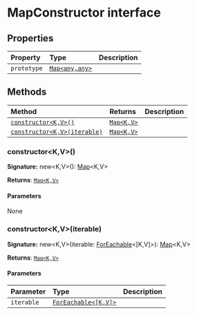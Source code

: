 # MapConstructor interface










## Properties

| Property	   | Type	| Description|
|:-------------|:-------|:-----------|
|`prototype`      | [`Map<any,any>`](../es6-collections/map.md) |  |




## Methods

| Method	   |  Returns	| Description|
|:-------------|:-------|:-----------|
|[`constructor<K,V>()`](#constructor<kv>)      | [`Map<K,V>`](../es6-collections/map.md) |  |
|[`constructor<K,V>(iterable)`](#constructor<kv>iterable)      | [`Map<K,V>`](../es6-collections/map.md) |  |




### constructor<K,V>()



**Signature:** new<K,V>(): [Map](../es6-collections/map.md)<K,V>

**Returns**: [`Map<K,V>`](../es6-collections/map.md)



#### Parameters
None


### constructor<K,V>(iterable)



**Signature:** new<K,V>(iterable: [ForEachable](../es6-collections/foreachable.md)<[K,V]>): [Map](../es6-collections/map.md)<K,V>

**Returns**: [`Map<K,V>`](../es6-collections/map.md)



#### Parameters


| Parameter	   | Type    | Description |
|:-------------|:---------------|:------------|
| `iterable`    | [`ForEachable<[K,V]>`](../es6-collections/foreachable.md) |  |

